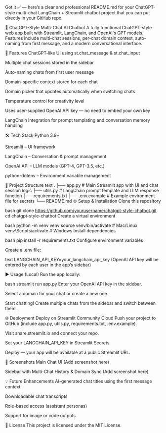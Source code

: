 Got it ✅ — here’s a clear and professional README.md for your ChatGPT-style multi-chat LangChain + Streamlit chatbot project that you can put directly in your GitHub repo.

💬 ChatGPT-Style Multi-Chat AI Chatbot
A fully functional ChatGPT-style web app built with Streamlit, LangChain, and OpenAI's GPT models.
Features include multi-chat sessions, per-chat domain context, auto-naming from first message, and a modern conversational interface.

🚀 Features
ChatGPT-like UI using st.chat_message & st.chat_input

Multiple chat sessions stored in the sidebar

Auto-naming chats from first user message

Domain-specific context stored for each chat

Domain picker that updates automatically when switching chats

Temperature control for creativity level

Uses user-supplied OpenAI API key — no need to embed your own key

LangChain integration for prompt templating and conversation memory handling

🛠️ Tech Stack
Python 3.9+

Streamlit – UI framework

LangChain – Conversation & prompt management

OpenAI API – LLM models (GPT-4, GPT-3.5, etc.)

python-dotenv – Environment variable management

📂 Project Structure
text
.
├── app.py          # Main Streamlit app with UI and chat session logic
├── utils.py        # LangChain prompt template and LLM response function
├── requirements.txt
├── .env.example    # Example environment file for secrets
└── README.md
⚙️ Setup & Installation
Clone this repository

bash
git clone https://github.com/yourusername/chatgpt-style-chatbot.git
cd chatgpt-style-chatbot
Create a virtual environment

bash
python -m venv venv
source venv/bin/activate   # Mac/Linux
venv\Scripts\activate      # Windows
Install dependencies

bash
pip install -r requirements.txt
Configure environment variables

Create a .env file:

text
LANGCHAIN_API_KEY=your_langchain_api_key
(OpenAI API key will be entered by each user in the app’s sidebar)

▶️ Usage (Local)
Run the app locally:

bash
streamlit run app.py
Enter your OpenAI API key in the sidebar.

Select a domain for your chat or create a new one.

Start chatting! Create multiple chats from the sidebar and switch between them.

🌐 Deployment
Deploy on Streamlit Community Cloud
Push your project to GitHub (include app.py, utils.py, requirements.txt, .env.example).

Visit share.streamlit.io and connect your repo.

Set your LANGCHAIN_API_KEY in Streamlit Secrets.

Deploy — your app will be available at a public Streamlit URL.

📸 Screenshots
Main Chat UI
(Add screenshot here)

Sidebar with Multi-Chat History & Domain Sync
(Add screenshot here)

💡 Future Enhancements
AI-generated chat titles using the first message context

Downloadable chat transcripts

Role-based access (assistant personas)

Support for image or code outputs

📜 License
This project is licensed under the MIT License.